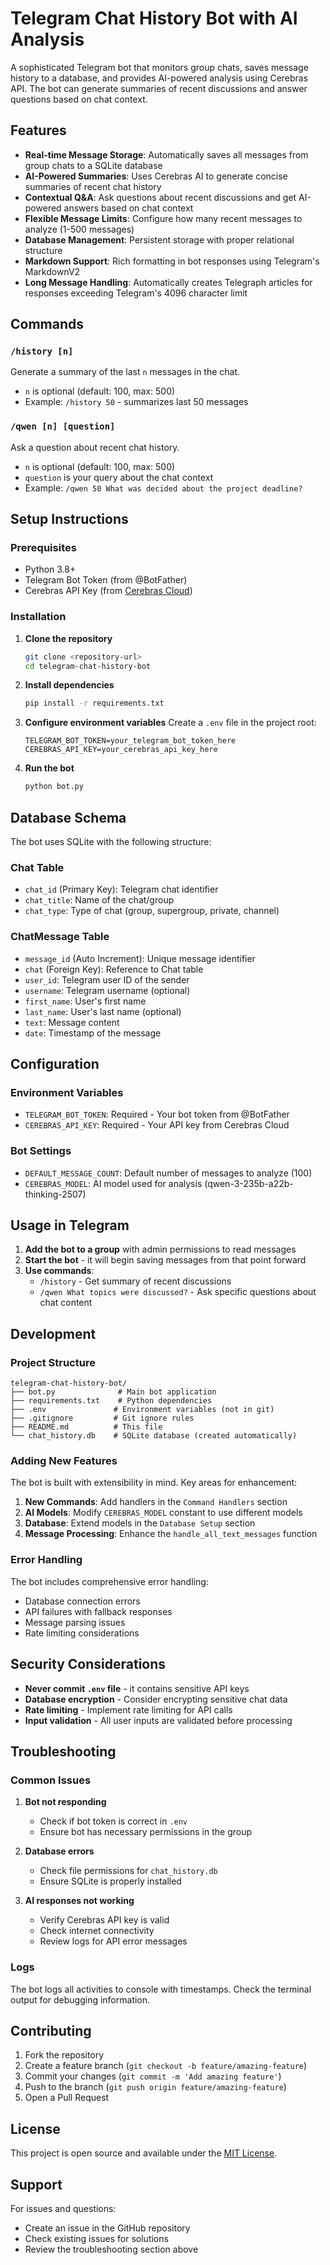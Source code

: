 # Telegram Chat History Bot with AI Analysis

A sophisticated Telegram bot that monitors group chats, saves message history to a database, and provides AI-powered analysis using Cerebras API. The bot can generate summaries of recent discussions and answer questions based on chat context.

## Features

- **Real-time Message Storage**: Automatically saves all messages from group chats to a SQLite database
- **AI-Powered Summaries**: Uses Cerebras AI to generate concise summaries of recent chat history
- **Contextual Q&A**: Ask questions about recent discussions and get AI-powered answers based on chat context
- **Flexible Message Limits**: Configure how many recent messages to analyze (1-500 messages)
- **Database Management**: Persistent storage with proper relational structure
- **Markdown Support**: Rich formatting in bot responses using Telegram's MarkdownV2
- **Long Message Handling**: Automatically creates Telegraph articles for responses exceeding Telegram's 4096 character limit

## Commands

### `/history [n]`
Generate a summary of the last `n` messages in the chat. 
- `n` is optional (default: 100, max: 500)
- Example: `/history 50` - summarizes last 50 messages

### `/qwen [n] [question]`
Ask a question about recent chat history.
- `n` is optional (default: 100, max: 500)
- `question` is your query about the chat context
- Example: `/qwen 50 What was decided about the project deadline?`

## Setup Instructions

### Prerequisites
- Python 3.8+
- Telegram Bot Token (from @BotFather)
- Cerebras API Key (from [Cerebras Cloud](https://cloud.cerebras.ai))

### Installation

1. **Clone the repository**
   ```bash
   git clone <repository-url>
   cd telegram-chat-history-bot
   ```

2. **Install dependencies**
   ```bash
   pip install -r requirements.txt
   ```

3. **Configure environment variables**
   Create a `.env` file in the project root:
   ```
   TELEGRAM_BOT_TOKEN=your_telegram_bot_token_here
   CEREBRAS_API_KEY=your_cerebras_api_key_here
   ```

4. **Run the bot**
   ```bash
   python bot.py
   ```

## Database Schema

The bot uses SQLite with the following structure:

### Chat Table
- `chat_id` (Primary Key): Telegram chat identifier
- `chat_title`: Name of the chat/group
- `chat_type`: Type of chat (group, supergroup, private, channel)

### ChatMessage Table
- `message_id` (Auto Increment): Unique message identifier
- `chat` (Foreign Key): Reference to Chat table
- `user_id`: Telegram user ID of the sender
- `username`: Telegram username (optional)
- `first_name`: User's first name
- `last_name`: User's last name (optional)
- `text`: Message content
- `date`: Timestamp of the message

## Configuration

### Environment Variables
- `TELEGRAM_BOT_TOKEN`: Required - Your bot token from @BotFather
- `CEREBRAS_API_KEY`: Required - Your API key from Cerebras Cloud

### Bot Settings
- `DEFAULT_MESSAGE_COUNT`: Default number of messages to analyze (100)
- `CEREBRAS_MODEL`: AI model used for analysis (qwen-3-235b-a22b-thinking-2507)

## Usage in Telegram

1. **Add the bot to a group** with admin permissions to read messages
2. **Start the bot** - it will begin saving messages from that point forward
3. **Use commands**:
   - `/history` - Get summary of recent discussions
   - `/qwen What topics were discussed?` - Ask specific questions about chat content

## Development

### Project Structure
```
telegram-chat-history-bot/
├── bot.py              # Main bot application
├── requirements.txt    # Python dependencies
├── .env               # Environment variables (not in git)
├── .gitignore         # Git ignore rules
├── README.md          # This file
└── chat_history.db    # SQLite database (created automatically)
```

### Adding New Features

The bot is built with extensibility in mind. Key areas for enhancement:

1. **New Commands**: Add handlers in the `Command Handlers` section
2. **AI Models**: Modify `CEREBRAS_MODEL` constant to use different models
3. **Database**: Extend models in the `Database Setup` section
4. **Message Processing**: Enhance the `handle_all_text_messages` function

### Error Handling

The bot includes comprehensive error handling:
- Database connection errors
- API failures with fallback responses
- Message parsing issues
- Rate limiting considerations

## Security Considerations

- **Never commit `.env` file** - it contains sensitive API keys
- **Database encryption** - Consider encrypting sensitive chat data
- **Rate limiting** - Implement rate limiting for API calls
- **Input validation** - All user inputs are validated before processing

## Troubleshooting

### Common Issues

1. **Bot not responding**
   - Check if bot token is correct in `.env`
   - Ensure bot has necessary permissions in the group

2. **Database errors**
   - Check file permissions for `chat_history.db`
   - Ensure SQLite is properly installed

3. **AI responses not working**
   - Verify Cerebras API key is valid
   - Check internet connectivity
   - Review logs for API error messages

### Logs
The bot logs all activities to console with timestamps. Check the terminal output for debugging information.

## Contributing

1. Fork the repository
2. Create a feature branch (`git checkout -b feature/amazing-feature`)
3. Commit your changes (`git commit -m 'Add amazing feature'`)
4. Push to the branch (`git push origin feature/amazing-feature`)
5. Open a Pull Request

## License

This project is open source and available under the [MIT License](LICENSE).

## Support

For issues and questions:
- Create an issue in the GitHub repository
- Check existing issues for solutions
- Review the troubleshooting section above
